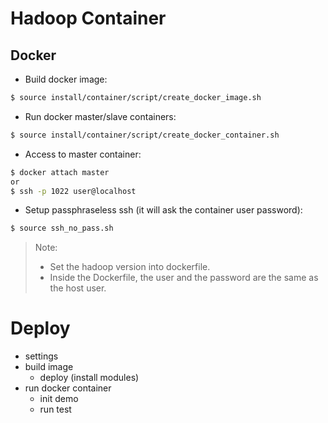# Hadoop Container

## Docker
* Build docker image:
```bash
$ source install/container/script/create_docker_image.sh
```
* Run docker master/slave containers:
```bash
$ source install/container/script/create_docker_container.sh
```
* Access to master container:
```bash
$ docker attach master
or
$ ssh -p 1022 user@localhost
```
* Setup passphraseless ssh (it will ask the container user password):
```bash
$ source ssh_no_pass.sh
```

> Note: 
> * Set the hadoop version into dockerfile.
> * Inside the Dockerfile, the user and the password are the same as the host user.


# Deploy
* settings
* build image
    * deploy (install modules)
* run docker container
    * init demo
    * run test